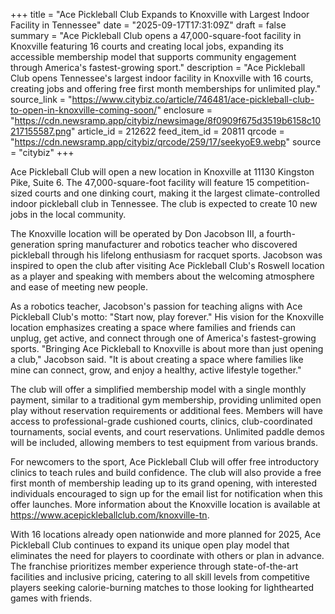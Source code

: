 +++
title = "Ace Pickleball Club Expands to Knoxville with Largest Indoor Facility in Tennessee"
date = "2025-09-17T17:31:09Z"
draft = false
summary = "Ace Pickleball Club opens a 47,000-square-foot facility in Knoxville featuring 16 courts and creating local jobs, expanding its accessible membership model that supports community engagement through America's fastest-growing sport."
description = "Ace Pickleball Club opens Tennessee's largest indoor facility in Knoxville with 16 courts, creating jobs and offering free first month memberships for unlimited play."
source_link = "https://www.citybiz.co/article/746481/ace-pickleball-club-to-open-in-knoxville-coming-soon/"
enclosure = "https://cdn.newsramp.app/citybiz/newsimage/8f0909f675d3519b6158c10217155587.png"
article_id = 212622
feed_item_id = 20811
qrcode = "https://cdn.newsramp.app/citybiz/qrcode/259/17/seekyoE9.webp"
source = "citybiz"
+++

<p>Ace Pickleball Club will open a new location in Knoxville at 11130 Kingston Pike, Suite 6. The 47,000-square-foot facility will feature 15 competition-sized courts and one dinking court, making it the largest climate-controlled indoor pickleball club in Tennessee. The club is expected to create 10 new jobs in the local community.</p><p>The Knoxville location will be operated by Don Jacobson III, a fourth-generation spring manufacturer and robotics teacher who discovered pickleball through his lifelong enthusiasm for racquet sports. Jacobson was inspired to open the club after visiting Ace Pickleball Club's Roswell location as a player and speaking with members about the welcoming atmosphere and ease of meeting new people.</p><p>As a robotics teacher, Jacobson's passion for teaching aligns with Ace Pickleball Club's motto: "Start now, play forever." His vision for the Knoxville location emphasizes creating a space where families and friends can unplug, get active, and connect through one of America's fastest-growing sports. "Bringing Ace Pickleball to Knoxville is about more than just opening a club," Jacobson said. "It is about creating a space where families like mine can connect, grow, and enjoy a healthy, active lifestyle together."</p><p>The club will offer a simplified membership model with a single monthly payment, similar to a traditional gym membership, providing unlimited open play without reservation requirements or additional fees. Members will have access to professional-grade cushioned courts, clinics, club-coordinated tournaments, social events, and court reservations. Unlimited paddle demos will be included, allowing members to test equipment from various brands.</p><p>For newcomers to the sport, Ace Pickleball Club will offer free introductory clinics to teach rules and build confidence. The club will also provide a free first month of membership leading up to its grand opening, with interested individuals encouraged to sign up for the email list for notification when this offer launches. More information about the Knoxville location is available at <a href="https://www.acepickleballclub.com/knoxville-tn" rel="nofollow" target="_blank">https://www.acepickleballclub.com/knoxville-tn</a>.</p><p>With 16 locations already open nationwide and more planned for 2025, Ace Pickleball Club continues to expand its unique open play model that eliminates the need for players to coordinate with others or plan in advance. The franchise prioritizes member experience through state-of-the-art facilities and inclusive pricing, catering to all skill levels from competitive players seeking calorie-burning matches to those looking for lighthearted games with friends.</p>